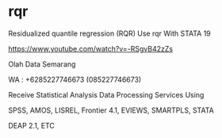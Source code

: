 # rqr
Residualized quantile regression (RQR) Use rqr With STATA 19

https://www.youtube.com/watch?v=-RSgvB42zZs

Olah Data Semarang

WA : +6285227746673 (085227746673)

Receive Statistical Analysis Data Processing Services Using

SPSS, AMOS, LISREL, Frontier 4.1, EVIEWS, SMARTPLS, STATA

DEAP 2.1, ETC
